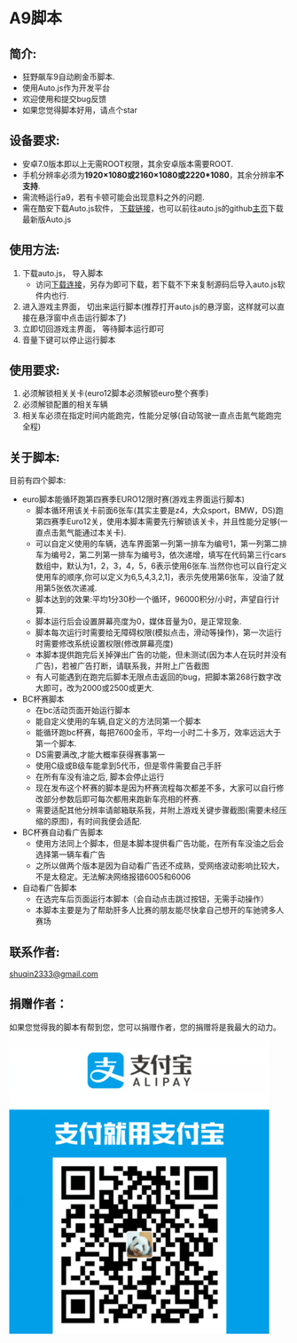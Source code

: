 # A9脚本
## 简介:
* 狂野飙车9自动刷金币脚本.
* 使用Auto.js作为开发平台
* 欢迎使用和提交bug反馈
* 如果您觉得脚本好用，请点个star

## 设备要求:
* 安卓7.0版本即以上无需ROOT权限，其余安卓版本需要ROOT.
* 手机分辨率必须为**1920×1080或2160×1080或2220*1080**，其余分辨率**不支持**.
* 需流畅运行a9，若有卡顿可能会出现意料之外的问题.
* 需在酷安下载Auto.js软件， [下载链接](https://www.coolapk.com/apk/org.autojs.autojs)，也可以前往auto.js的github[主页](https://github.com/hyb1996/Auto.js)下载最新版Auto.js

## 使用方法:
1. 下载auto.js， 导入脚本
    * 访问[下载连接](https://raw.githubusercontent.com/zlsq/A9/master/euro12.js)，另存为即可下载，若下载不下来复制源码后导入auto.js软件内也行.
2. 进入游戏主界面， 切出来运行脚本(推荐打开auto.js的悬浮窗，这样就可以直接在悬浮窗中点击运行脚本了)
3. 立即切回游戏主界面， 等待脚本运行即可
4. 音量下键可以停止运行脚本

## 使用要求:
1. 必须解锁相关关卡(euro12脚本必须解锁euro整个赛季)
2. 必须解锁配置的相关车辆
3. 相关车必须在指定时间内能跑完，性能分足够(自动驾驶一直点击氮气能跑完全程)

## 关于脚本:
目前有四个脚本:
* euro脚本能循环跑第四赛季EURO12限时赛(游戏主界面运行脚本)
    * 脚本循环用该关卡前面6张车(其实主要是z4，大众sport，BMW，DS)跑第四赛季Euro12关，使用本脚本需要先行解锁该关卡，并且性能分足够(一直点击氮气能通过本关卡).
    * 可以自定义使用的车辆，选车界面第一列第一排车为编号1，第一列第二排车为编号2，第二列第一排车为编号3，依次递增，填写在代码第三行cars数组中，默认为1，2，3，4，5，6表示使用6张车.当然你也可以自行定义使用车的顺序,你可以定义为6,5,4,3,2,1]，表示先使用第6张车，没油了就用第5张依次递减.
    * 脚本达到的效果:平均1分30秒一个循环，96000积分/小时，声望自行计算.
    * 脚本运行后会设置屏幕亮度为0，媒体音量为0，是正常现象.
    * 脚本每次运行时需要给无障碍权限(模拟点击，滑动等操作)，第一次运行时需要修改系统设置权限(修改屏幕亮度)
    * 本脚本提供跑完后关掉弹出广告的功能，但未测试(因为本人在玩时并没有广告)，若被广告打断，请联系我，并附上广告截图
    * 有人可能遇到在跑完后脚本无限点击返回的bug，把脚本第268行数字改大即可，改为2000或2500或更大.
* BC杯赛脚本
    * 在bc活动页面开始运行脚本
    * 能自定义使用的车辆,自定义的方法同第一个脚本
    * 能循环跑bc杯赛，每把7600金币，平均一小时二十多万，效率远远大于第一个脚本.
    * DS需要满改,才能大概率获得赛事第一
    * 使用C级或B级车能拿到5代币，但是零件需要自己手肝
    * 在所有车没有油之后, 脚本会停止运行
    * 现在发布这个杯赛的脚本是因为杯赛流程每次都差不多，大家可以自行修改部分参数后即可每次都用来跑新车亮相的杯赛.
    * 需要适配其他分辨率请邮箱联系我，并附上游戏关键步骤截图(需要未经压缩的原图)，有时间我便会适配.
* BC杯赛自动看广告脚本
    * 使用方法同上个脚本，但是本脚本提供看广告功能，在所有车没油之后会选择第一辆车看广告
    * 之所以做两个版本是因为自动看广告还不成熟，受网络波动影响比较大，不是太稳定。无法解决网络报错6005和6006
* 自动看广告脚本
    * 在选完车后页面运行本脚本（会自动点击跳过按钮，无需手动操作）
    * 本脚本主要是为了帮助肝多人比赛的朋友能尽快拿自己想开的车驰骋多人赛场
## 联系作者:
shuqin2333@gmail.com

## 捐赠作者：
如果您觉得我的脚本有帮到您，您可以捐赠作者，您的捐赠将是我最大的动力。
![alipay](alipay.png)
